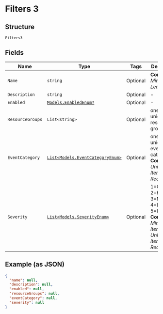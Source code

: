 
# Filters 3

## Structure

`Filters3`

## Fields

| Name | Type | Tags | Description |
|  --- | --- | --- | --- |
| `Name` | `string` | Optional | **Constraints**: *Minimum Length*: `1` |
| `Description` | `string` | Optional | - |
| `Enabled` | [`Models.EnabledEnum?`](../../doc/models/enabled-enum.md) | Optional | - |
| `ResourceGroups` | `List<string>` | Optional | one or more unique resource groups |
| `EventCategory` | [`List<Models.EventCategoryEnum>`](../../doc/models/event-category-enum.md) | Optional | one or more unique event categories<br>**Constraints**: *Unique Items Required* |
| `Severity` | [`List<Models.SeverityEnum>`](../../doc/models/severity-enum.md) | Optional | 1=Critical 2=High 3=Medium 4=Low 5=Info<br>**Constraints**: *Minimum Items*: `1`, *Unique Items Required* |

## Example (as JSON)

```json
{
  "name": null,
  "description": null,
  "enabled": null,
  "resourceGroups": null,
  "eventCategory": null,
  "severity": null
}
```

